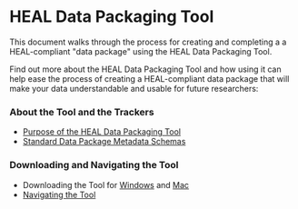 # HEAL Data Packaging Tool

This document walks through the process for creating and completing a a HEAL-compliant "data package" using the HEAL Data Packaging Tool.

Find out more about the HEAL Data Packaging Tool and how using it can help ease the process of creating a HEAL-compliant data package that will make your data understandable and usable for future researchers:

### About the Tool and the Trackers
* [Purpose of the HEAL Data Packaging Tool](purpose.md)
* [Standard Data Package Metadata Schemas](trackers.md)


### Downloading and Navigating the Tool
* Downloading the Tool for [Windows](download/start-win.md) and [Mac](download/start-mac.md)
* [Navigating the Tool](nav.md)